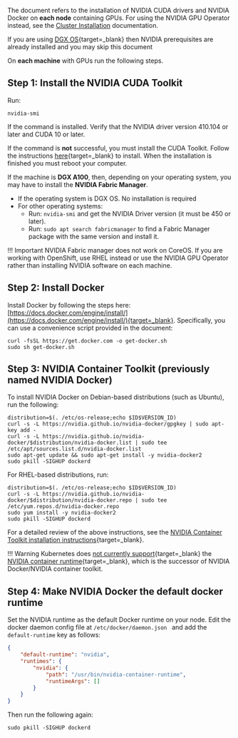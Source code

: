 
The document refers to the installation of NVIDIA CUDA drivers and NVIDIA Docker on __each node__ containing GPUs. For using the NVIDIA GPU Operator instead, see the [Cluster Installation](cluster-install.md) documentation. 

If you are using [DGX OS](https://docs.nvidia.com/dgx/index.html){target=_blank} then NVIDIA prerequisites are already installed and you may skip this document


On __each machine__ with GPUs run the following steps.

## Step 1: Install the NVIDIA CUDA Toolkit

Run: 

``` 
nvidia-smi
```

If the command is installed. Verify that the NVIDIA driver version 410.104 or later and CUDA 10 or later.

If the command is __not__ successful, you must install the CUDA Toolkit. Follow the instructions [here](https://developer.nvidia.com/cuda-downloads){target=_blank} to install. When the installation is finished you must reboot your computer. 

If the machine is __DGX A100__, then, depending on your operating system, you may have to install the __NVIDIA Fabric Manager__. 

* If the operating system is DGX OS. No installation is required
* For other operating systems:
    * Run: `nvidia-smi` and get the NVIDIA Driver version (it must be 450 or later).
    * Run: `sudo apt search fabricmanager` to find a Fabric Manager package with the same version and install it.

!!! Important
    NVIDIA Fabric manager does not work on CoreOS. If you are working with OpenShift, use RHEL instead or use the NVIDIA GPU Operator rather than installing NVIDIA software on each machine. 

## Step 2: Install Docker

Install Docker by following the steps here: [https://docs.docker.com/engine/install/](https://docs.docker.com/engine/install/){target=_blank}. Specifically, you can use a convenience script provided in the document:
``` shell
curl -fsSL https://get.docker.com -o get-docker.sh
sudo sh get-docker.sh
```

## Step 3:  NVIDIA Container Toolkit (previously named NVIDIA Docker)

To install NVIDIA Docker on Debian-based distributions (such as Ubuntu), run the following:

``` shell
distribution=$(. /etc/os-release;echo $ID$VERSION_ID)
curl -s -L https://nvidia.github.io/nvidia-docker/gpgkey | sudo apt-key add -
curl -s -L https://nvidia.github.io/nvidia-docker/$distribution/nvidia-docker.list | sudo tee /etc/apt/sources.list.d/nvidia-docker.list
sudo apt-get update && sudo apt-get install -y nvidia-docker2
sudo pkill -SIGHUP dockerd
```

For RHEL-based distributions, run:

``` shell
distribution=$(. /etc/os-release;echo $ID$VERSION_ID)
curl -s -L https://nvidia.github.io/nvidia-docker/$distribution/nvidia-docker.repo | sudo tee /etc/yum.repos.d/nvidia-docker.repo
sudo yum install -y nvidia-docker2
sudo pkill -SIGHUP dockerd
```

For a detailed review of the above instructions, see the [NVIDIA Container Toolkit  installation instructions](https://docs.nvidia.com/datacenter/cloud-native/container-toolkit/install-guide.html){target=_blank}.

!!! Warning
    Kubernetes does [not currently support](https://github.com/NVIDIA/nvidia-docker/issues/1268){target=_blank}  the [NVIDIA container runtime](https://github.com/NVIDIA/nvidia-container-runtime){target=_blank}, which is the successor of NVIDIA Docker/NVIDIA container toolkit.

## Step 4: Make NVIDIA Docker the default docker runtime

Set the NVIDIA runtime as the default Docker runtime on your node. Edit the docker daemon config file at ``/etc/docker/daemon.json `` and add the ``default-runtime`` key as follows: 

``` json
{
    "default-runtime": "nvidia",
    "runtimes": {
        "nvidia": {
            "path": "/usr/bin/nvidia-container-runtime",
            "runtimeArgs": []
        }
    }
}
```
Then run the following again:

    sudo pkill -SIGHUP dockerd
